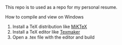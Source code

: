 This repo is to used as a repo for my personal resume.

How to compile and view on Windows
1. Install a TeX distribution like [MiKTeX](https://miktex.org/)
2. Install a TeX editor like [Texmaker](https://www.xm1math.net/texmaker/)
3. Open a .tex file with the editor and build